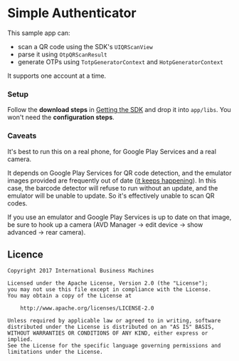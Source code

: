 # Simple Authenticator

This sample app can:

- scan a QR code using the SDK's `UIQRScanView`
- parse it using `OtpQRScanResult`
- generate OTPs using `TotpGeneratorContext` and `HotpGeneratorContext`

It supports one account at a time.

### Setup

Follow the **download steps** in [Getting the SDK](../../../../samples/getting-the-sdk) and drop it into `app/libs`. You won't need the **configuration steps**.

### Caveats

It's best to run this on a real phone, for Google Play Services and a real camera.

It depends on Google Play Services for QR code detection, and the emulator images provided are frequently out of date ([it keeps happening](https://code.google.com/p/android/issues/detail?id=212879)). In this case, the barcode detector will refuse to run without an update, and the emulator will be unable to update. So it's effectively unable to scan QR codes.

If you use an emulator and Google Play Services is up to date on that image, be sure to hook up a camera (AVD Manager -> edit device -> show advanced -> rear camera).

## Licence

    Copyright 2017 International Business Machines

    Licensed under the Apache License, Version 2.0 (the "License");
    you may not use this file except in compliance with the License.
    You may obtain a copy of the License at

        http://www.apache.org/licenses/LICENSE-2.0

    Unless required by applicable law or agreed to in writing, software
    distributed under the License is distributed on an "AS IS" BASIS,
    WITHOUT WARRANTIES OR CONDITIONS OF ANY KIND, either express or implied.
    See the License for the specific language governing permissions and
    limitations under the License.
